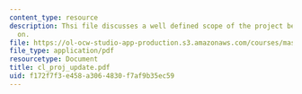 ```yaml
---
content_type: resource
description: Thsi file discusses a well defined scope of the project being worked
  on.
file: https://ol-ocw-studio-app-production.s3.amazonaws.com/courses/mas-961-ambient-intelligence-spring-2005/f172f7f3e458a3064830f7af9b35ec59_cl_proj_update.pdf
file_type: application/pdf
resourcetype: Document
title: cl_proj_update.pdf
uid: f172f7f3-e458-a306-4830-f7af9b35ec59
---
```

